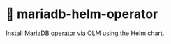 # 🦭 mariadb-helm-operator
Install [MariaDB operator](https://github.com/mmontes11/mariadb-operator) via OLM using the Helm chart.
